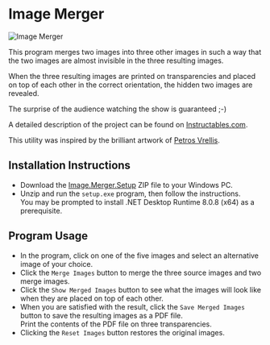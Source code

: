 # Image Merger
![Image Merger](https://github.com/GuenterWolf/Image-Merger/blob/master/Images/ImageMerger.gif "Show Merged Images")

This program merges two images into three other images in such a way that the two images are almost invisible in the three resulting images.

When the three resulting images are printed on transparencies and placed on top of each other in the correct orientation, the hidden two images are revealed.

The surprise of the audience watching the show is guaranteed ;-)

A detailed description of the project can be found on [Instructables.com](https://www.instructables.com/How-to-Hide-Two-Images-in-Three-Slides "Image Merger Project").

This utility was inspired by the brilliant artwork of [Petros Vrellis](http://artof01.com/vrellis/works/AllAndOne.html "Out of All Things One, and Out of One All Things").
## Installation Instructions
* Download the [Image.Merger.Setup](https://github.com/GuenterWolf/Image-Merger/releases/download/v1.0.0/Image.Merger.Setup.zip) ZIP file to your Windows PC.
* Unzip and run the `setup.exe` program, then follow the instructions.  
  You may be prompted to install .NET Desktop Runtime 8.0.8 (x64) as a prerequisite.
## Program Usage
* In the program, click on one of the five images and select an alternative image of your choice.
* Click the `Merge Images` button to merge the three source images and two merge images.
* Click the `Show Merged Images` button to see what the images will look like when they are placed on top of each other.
* When you are satisfied with the result, click the `Save Merged Images` button to save the resulting images as a PDF file.  
  Print the contents of the PDF file on three transparencies.
* Clicking the `Reset Images` button restores the original images.
